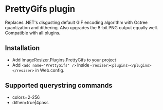 
# PrettyGifs plugin

Replaces .NET's disgusting default GIF encoding algorithm with Octree quantization and dithering. Also upgrades the 8-bit PNG output equally well. Compatible with all plugins.

## Installation

* Add ImageResizer.Plugins.PrettyGifs to your project
* Add `<add name="PrettyGifs" />` inside `<resizer><plugins></plugins></resizer>` in Web.config.

## Supported querystring commands

* colors=2-256
* dither=true|4pass
